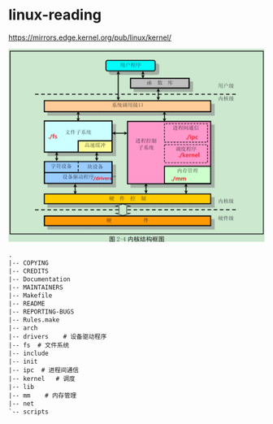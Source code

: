 # linux-reading


https://mirrors.edge.kernel.org/pub/linux/kernel/

![](./2310.png)


~~~
.
|-- COPYING
|-- CREDITS
|-- Documentation
|-- MAINTAINERS
|-- Makefile
|-- README
|-- REPORTING-BUGS
|-- Rules.make
|-- arch
|-- drivers    # 设备驱动程序
|-- fs  # 文件系统
|-- include
|-- init
|-- ipc  # 进程间通信
|-- kernel   # 调度
|-- lib
|-- mm    # 内存管理
|-- net
`-- scripts

~~~